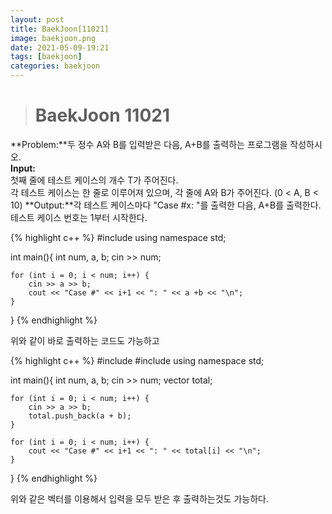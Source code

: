 ```yaml
---
layout: post
title: BaekJoon[11021]
image: baekjoon.png
date: 2021-05-09-19:21
tags: [baekjoon]
categories: baekjoon
---
```


># BaekJoon 11021



**Problem:**두 정수 A와 B를 입력받은 다음, A+B를 출력하는 프로그램을 작성하시오.<br>
**Input:**<br>
첫째 줄에 테스트 케이스의 개수 T가 주어진다.<br>
각 테스트 케이스는 한 줄로 이루어져 있으며, 각 줄에 A와 B가 주어진다. (0 < A, B < 10)
**Output:**각 테스트 케이스마다 "Case #x: "를 출력한 다음, A+B를 출력한다. 테스트 케이스 번호는 1부터 시작한다.


{% highlight c++ %}
#include <iostream>
using namespace std;

int main(){
	int num, a, b;
	cin >> num;

	for (int i = 0; i < num; i++) {
		cin >> a >> b;
		cout << "Case #" << i+1 << ": " << a +b << "\n";
	}

}
{% endhighlight %}

위와 같이 바로 출력하는 코드도 가능하고

{% highlight c++ %}
#include <iostream>
#include <vector>
using namespace std;

int main(){
	int num, a, b;
	cin >> num;
	vector<int> total;

	for (int i = 0; i < num; i++) {
        cin >> a >> b;
		total.push_back(a + b);
	}

	for (int i = 0; i < num; i++) {
		cout << "Case #" << i+1 << ": " << total[i] << "\n";
	}
}
{% endhighlight %}

위와 같은 벡터를 이용해서 입력을 모두 받은 후 출력하는것도 가능하다.